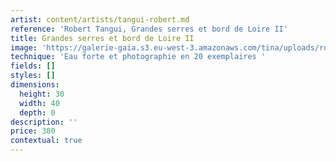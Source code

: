 ```yaml
---
artist: content/artists/tangui-robert.md
reference: 'Robert Tangui, Grandes serres et bord de Loire II'
title: Grandes serres et bord de Loire II
image: 'https://galerie-gaia.s3.eu-west-3.amazonaws.com/tina/uploads/robert-tangui/galerie-gaia@Tangui Robert-grandes serres et bord de loire II-30x40.jpg'
technique: 'Eau forte et photographie en 20 exemplaires '
fields: []
styles: []
dimensions:
  height: 30
  width: 40
  depth: 0
description: ''
price: 380
contextual: true
---
```


